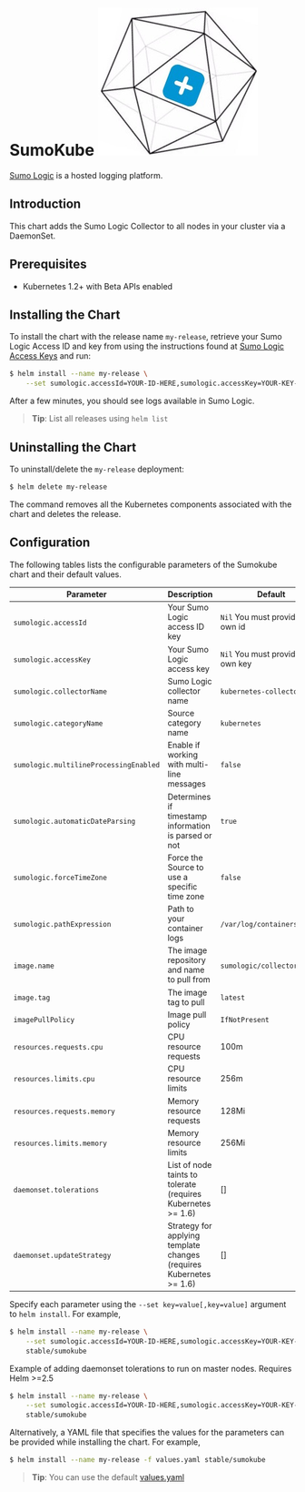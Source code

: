 # SumoKube  ![sumokube](/stable/sumokube/sumokube.jpg)

[Sumo Logic](https://www.sumologic.com/) is a hosted logging platform.

## Introduction

This chart adds the Sumo Logic Collector to all nodes in your cluster via a DaemonSet.

## Prerequisites

- Kubernetes 1.2+ with Beta APIs enabled

## Installing the Chart

To install the chart with the release name `my-release`, retrieve your Sumo Logic Access ID and key from using the instructions found at [Sumo Logic Access Keys](https://help.sumologic.com/Manage/Security/Access_Keys) and run:

```bash
$ helm install --name my-release \
    --set sumologic.accessId=YOUR-ID-HERE,sumologic.accessKey=YOUR-KEY-HERE stable/sumokube
```

After a few minutes, you should see logs available in Sumo Logic.

> **Tip**: List all releases using `helm list`

## Uninstalling the Chart

To uninstall/delete the `my-release` deployment:

```bash
$ helm delete my-release
```

The command removes all the Kubernetes components associated with the chart and deletes the release.

## Configuration

The following tables lists the configurable parameters of the Sumokube chart and their default values.

|      Parameter              |          Description               |                         Default           |
|-----------------------------|------------------------------------|-------------------------------------------|
| `sumologic.accessId`            | Your Sumo Logic access ID key               |  `Nil` You must provide your own id      |
| `sumologic.accessKey`            | Your Sumo Logic access key               |  `Nil` You must provide your own key      |
| `sumologic.collectorName`            | Sumo Logic collector name               |  `kubernetes-collector`      |
| `sumologic.categoryName`            | Source category name               |  `kubernetes`      |
| `sumologic.multilineProcessingEnabled`            | Enable if working with multi-line messages               |  `false`      |
| `sumologic.automaticDateParsing`            | Determines if timestamp information is parsed or not               |  `true`      |
| `sumologic.forceTimeZone`            | Force the Source to use a specific time zone               |  `false`      |
| `sumologic.pathExpression`            | Path to your container logs               |  `/var/log/containers/*.log`      |
| `image.name`          | The image repository and name to pull from  | `sumologic/collector`                 |
| `image.tag`                 | The image tag to pull              | `latest`                                  |
| `imagePullPolicy`           | Image pull policy                  | `IfNotPresent`                            |
| `resources.requests.cpu`    | CPU resource requests              | 100m                                      |
| `resources.limits.cpu`      | CPU resource limits                | 256m                                     |
| `resources.requests.memory` | Memory resource requests           | 128Mi                                      |
| `resources.limits.memory`   | Memory resource limits             | 256Mi                                      |
| `daemonset.tolerations`     | List of node taints to tolerate (requires Kubernetes >= 1.6)            | []    |
| `daemonset.updateStrategy`  | Strategy for applying template changes (requires Kubernetes >= 1.6)            | []    |


Specify each parameter using the `--set key=value[,key=value]` argument to `helm install`. For example,

```bash
$ helm install --name my-release \
    --set sumologic.accessId=YOUR-ID-HERE,sumologic.accessKey=YOUR-KEY-HERE,sumologic.categoryName=my-source-category-name \
    stable/sumokube
```

Example of adding daemonset tolerations to run on master nodes. Requires Helm >=2.5

```bash
$ helm install --name my-release \
    --set sumologic.accessId=YOUR-ID-HERE,sumologic.accessKey=YOUR-KEY-HERE,sumologic.categoryName=my-source-category-name,daemonset.tolerations[0].effect=NoSchedule,daemonset.tolerations[0].key=node-role.kubernetes.io/master \
    stable/sumokube
```

Alternatively, a YAML file that specifies the values for the parameters can be provided while installing the chart. For example,

```bash
$ helm install --name my-release -f values.yaml stable/sumokube
```

> **Tip**: You can use the default [values.yaml](values.yaml)
